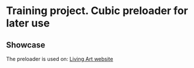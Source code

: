 # Training project. Cubic preloader for later use

## Showcase
The preloader is used on: [Living Art website](https://livingart.dk/ "Living Art")